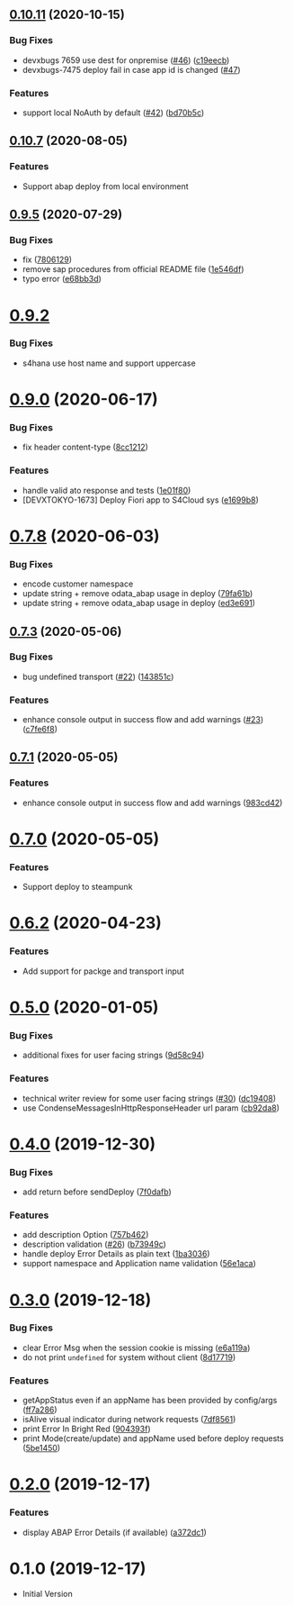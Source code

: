 <a name="0.10.11"></a>

## [0.10.11](https://github.wdf.sap.corp/devx-wing/abap-deploy/compare/v0.9.5...v0.10.11) (2020-10-15)

### Bug Fixes

- devxbugs 7659 use dest for onpremise ([#46](https://github.wdf.sap.corp/devx-wing/abap-deploy/issues/46)) ([c19eecb](https://github.wdf.sap.corp/devx-wing/abap-deploy/commit/c19eecb))
- devxbugs-7475 deploy fail in case app id is changed ([#47](https://github.wdf.sap.corp/devx-wing/abap-deploy/issues/47))

### Features

- support local NoAuth by default ([#42](https://github.wdf.sap.corp/devx-wing/abap-deploy/issues/42)) ([bd70b5c](https://github.wdf.sap.corp/devx-wing/abap-deploy/commit/bd70b5c))

<a name="0.10.7"></a>

## [0.10.7](https://github.wdf.sap.corp/devx-wing/abap-deploy/compare/v0.9.6...v0.10.7) (2020-08-05)

### Features

- Support abap deploy from local environment

<a name="0.9.5"></a>

## [0.9.5](https://github.wdf.sap.corp/devx-wing/abap-deploy/compare/v0.7.8...v0.9.5) (2020-07-29)

### Bug Fixes

- fix ([7806129](https://github.wdf.sap.corp/devx-wing/abap-deploy/commit/7806129))
- remove sap procedures from official README file ([1e546df](https://github.wdf.sap.corp/devx-wing/abap-deploy/commit/1e546df))
- typo error ([e68bb3d](https://github.wdf.sap.corp/devx-wing/abap-deploy/commit/e68bb3d))

# [0.9.2](https://github.wdf.sap.corp/devx-wing/abap-deploy/compare/v0.9.1...v0.9.2)

### Bug Fixes

- s4hana use host name and support uppercase

# [0.9.0](https://github.wdf.sap.corp/devx-wing/abap-deploy/compare/v0.7.8...v0.9.0) (2020-06-17)

### Bug Fixes

- fix header content-type ([8cc1212](https://github.wdf.sap.corp/devx-wing/abap-deploy/commit/8cc121285990f3f0fe14a1f33297771c0dc21b74))

### Features

- handle valid ato response and tests ([1e01f80](https://github.wdf.sap.corp/devx-wing/abap-deploy/commit/1e01f80e12e8d2c94ac0d846bb7a9c9b8f67127b))
- [DEVXTOKYO-1673] Deploy Fiori app to S4Cloud sys ([e1699b8](https://github.wdf.sap.corp/devx-wing/abap-deploy/commit/e1699b872f496ba8c39da7582c1cbc086e3cfa7b))

# [0.7.8](https://github.wdf.sap.corp/devx-wing/abap-deploy/compare/v0.7.3...v0.7.8) (2020-06-03)

### Bug Fixes

- encode customer namespace
- update string + remove odata_abap usage in deploy ([79fa61b](https://github.wdf.sap.corp/devx-wing/abap-deploy/commit/79fa61b9c66825db42feb22a5fce005cb76f56db))
- update string + remove odata_abap usage in deploy ([ed3e691](https://github.wdf.sap.corp/devx-wing/abap-deploy/commit/ed3e691bd65a3eb17cff4d8e680629f2c7b6351e))

## [0.7.3](https://github.wdf.sap.corp/devx-wing/abap-deploy/compare/v0.6.2...v0.7.3) (2020-05-06)

### Bug Fixes

- bug undefined transport ([#22](https://github.wdf.sap.corp/devx-wing/abap-deploy/issues/22)) ([143851c](https://github.wdf.sap.corp/devx-wing/abap-deploy/commit/143851c99929b4051a8da94ccae3411deae1686a))

### Features

- enhance console output in success flow and add warnings ([#23](https://github.wdf.sap.corp/devx-wing/abap-deploy/issues/23)) ([c7fe6f8](https://github.wdf.sap.corp/devx-wing/abap-deploy/commit/c7fe6f883220f7420db9e7afe4846b450fc3d87d))

## [0.7.1](https://github.wdf.sap.corp/devx-wing/abap-deploy/compare/v0.7.0...v0.7.1) (2020-05-05)

### Features

- enhance console output in success flow and add warnings ([983cd42](https://github.wdf.sap.corp/devx-wing/abap-deploy/commit/983cd42e825edc439e970946c7d6b43f42a626ec))

<a name="0.7.0"></a>

# [0.7.0](https://github.wdf.sap.corp/devx-wing/abap-deploy/compare/v0.6.2...v0.7.0) (2020-05-05)

### Features

- Support deploy to steampunk

<a name="0.6.2"></a>

# [0.6.2](https://github.wdf.sap.corp/devx-wing/abap-deploy/compare/v0.5.1...v0.6.2) (2020-04-23)

### Features

- Add support for packge and transport input

<a name="0.5.0"></a>

# [0.5.0](https://github.tools.sap/devx-wing/abap-deploy/compare/v0.4.0...v0.5.0) (2020-01-05)

### Bug Fixes

- additional fixes for user facing strings ([9d58c94](https://github.tools.sap/devx-wing/abap-deploy/commit/9d58c94))

### Features

- technical writer review for some user facing strings ([#30](https://github.tools.sap/devx-wing/abap-deploy/issues/30)) ([dc19408](https://github.tools.sap/devx-wing/abap-deploy/commit/dc19408))
- use CondenseMessagesInHttpResponseHeader url param ([cb92da8](https://github.tools.sap/devx-wing/abap-deploy/commit/cb92da8))

<a name="0.4.0"></a>

# [0.4.0](https://github.tools.sap/devx-wing/abap-deploy/compare/v0.3.0...v0.4.0) (2019-12-30)

### Bug Fixes

- add return before sendDeploy ([7f0dafb](https://github.tools.sap/devx-wing/abap-deploy/commit/7f0dafb))

### Features

- add description Option ([757b462](https://github.tools.sap/devx-wing/abap-deploy/commit/757b462))
- description validation ([#26](https://github.tools.sap/devx-wing/abap-deploy/issues/26)) ([b73949c](https://github.tools.sap/devx-wing/abap-deploy/commit/b73949c))
- handle deploy Error Details as plain text ([1ba3036](https://github.tools.sap/devx-wing/abap-deploy/commit/1ba3036))
- support namespace and Application name validation ([56e1aca](https://github.tools.sap/devx-wing/abap-deploy/commit/56e1aca))

<a name="0.3.0"></a>

# [0.3.0](https://github.tools.sap/devx-wing/abap-deploy/compare/v0.2.0...v0.3.0) (2019-12-18)

### Bug Fixes

- clear Error Msg when the session cookie is missing ([e6a119a](https://github.tools.sap/devx-wing/abap-deploy/commit/e6a119a))
- do not print `undefined` for system without client ([8d17719](https://github.tools.sap/devx-wing/abap-deploy/commit/8d17719))

### Features

- getAppStatus even if an appName has been provided by config/args ([ff7a286](https://github.tools.sap/devx-wing/abap-deploy/commit/ff7a286))
- isAlive visual indicator during network requests ([7df8561](https://github.tools.sap/devx-wing/abap-deploy/commit/7df8561))
- print Error In Bright Red ([904393f](https://github.tools.sap/devx-wing/abap-deploy/commit/904393f))
- print Mode(create/update) and appName used before deploy requests ([5be1450](https://github.tools.sap/devx-wing/abap-deploy/commit/5be1450))

<a name="0.2.0"></a>

# [0.2.0](https://github.tools.sap/devx-wing/abap-deploy/compare/v0.1.0...v0.2.0) (2019-12-17)

### Features

- display ABAP Error Details (if available) ([a372dc1](https://github.tools.sap/devx-wing/abap-deploy/commit/a372dc1))

<a name="0.1.0"></a>

# 0.1.0 (2019-12-17)

- Initial Version

